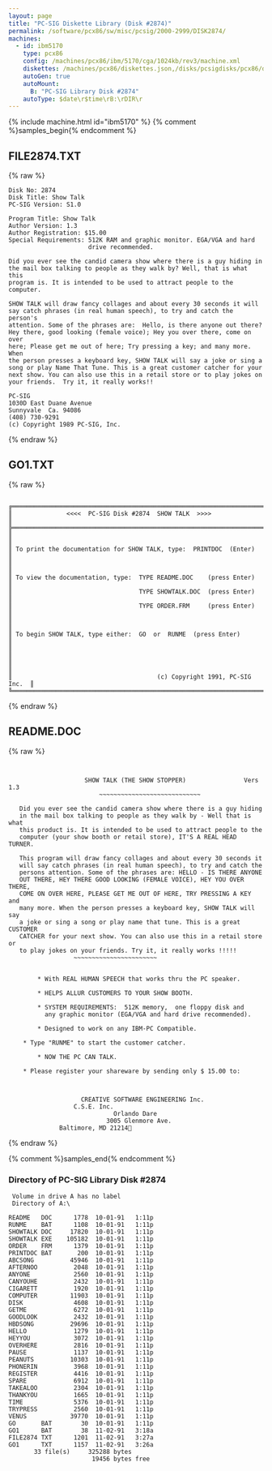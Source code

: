 ```yaml
---
layout: page
title: "PC-SIG Diskette Library (Disk #2874)"
permalink: /software/pcx86/sw/misc/pcsig/2000-2999/DISK2874/
machines:
  - id: ibm5170
    type: pcx86
    config: /machines/pcx86/ibm/5170/cga/1024kb/rev3/machine.xml
    diskettes: /machines/pcx86/diskettes.json,/disks/pcsigdisks/pcx86/diskettes.json
    autoGen: true
    autoMount:
      B: "PC-SIG Library Disk #2874"
    autoType: $date\r$time\rB:\rDIR\r
---
```


{% include machine.html id="ibm5170" %}
{% comment %}samples_begin{% endcomment %}

## FILE2874.TXT

{% raw %}
```
Disk No: 2874
Disk Title: Show Talk
PC-SIG Version: S1.0

Program Title: Show Talk
Author Version: 1.3
Author Registration: $15.00
Special Requirements: 512K RAM and graphic monitor. EGA/VGA and hard
                      drive recommended.

Did you ever see the candid camera show where there is a guy hiding in
the mail box talking to people as they walk by? Well, that is what this
program is. It is intended to be used to attract people to the computer.

SHOW TALK will draw fancy collages and about every 30 seconds it will
say catch phrases (in real human speech), to try and catch the person's
attention. Some of the phrases are:  Hello, is there anyone out there?
Hey there, good looking (female voice); Hey you over there, come on over
here; Please get me out of here; Try pressing a key; and many more. When
the person presses a keyboard key, SHOW TALK will say a joke or sing a
song or play Name That Tune. This is a great customer catcher for your
next show. You can also use this in a retail store or to play jokes on
your friends.  Try it, it really works!!

PC-SIG
1030D East Duane Avenue
Sunnyvale  Ca. 94086
(408) 730-9291
(c) Copyright 1989 PC-SIG, Inc.
```
{% endraw %}

## GO1.TXT

{% raw %}
```

╔═════════════════════════════════════════════════════════════════════════╗
║               <<<<  PC-SIG Disk #2874  SHOW TALK  >>>>                  ║
╠═════════════════════════════════════════════════════════════════════════╣
║                                                                         ║
║ To print the documentation for SHOW TALK, type:  PRINTDOC  (Enter)      ║
║                                                                         ║
║ To view the documentation, type:  TYPE README.DOC    (press Enter)      ║
║                                   TYPE SHOWTALK.DOC  (press Enter)      ║
║                                   TYPE ORDER.FRM     (press Enter)      ║
║                                                                         ║
║ To begin SHOW TALK, type either:  GO  or  RUNME  (press Enter)          ║
║                                                                         ║
║                                                                         ║
║                                        (c) Copyright 1991, PC-SIG Inc.  ║
╚═════════════════════════════════════════════════════════════════════════╝
```
{% endraw %}

## README.DOC

{% raw %}
```


                	 SHOW TALK (THE SHOW STOPPER)                Vers 1.3
                         ~~~~~~~~~~~~~~~~~~~~~~~~~~~~

   Did you ever see the candid camera show where there is a guy hiding
   in the mail box talking to people as they walk by - Well that is what
   this product is. It is intended to be used to attract people to the
   computer (your show booth or retail store), IT'S A REAL HEAD TURNER. 

   This program will draw fancy collages and about every 30 seconds it 
   will say catch phrases (in real human speech), to try and catch the
   persons attention. Some of the phrases are: HELLO - IS THERE ANYONE
   OUT THERE, HEY THERE GOOD LOOKING (FEMALE VOICE), HEY YOU OVER THERE,
   COME ON OVER HERE, PLEASE GET ME OUT OF HERE, TRY PRESSING A KEY and
   many more. When the person presses a keyboard key, SHOW TALK will say
   a joke or sing a song or play name that tune. This is a great CUSTOMER
   CATCHER for your next show. You can also use this in a retail store or
   to play jokes on your friends. Try it, it really works !!!!!
				  ~~~~~~~~~~~~~~~~~~~~~~~


        * With REAL HUMAN SPEECH that works thru the PC speaker.

        * HELPS ALLUR CUSTOMERS TO YOUR SHOW BOOTH.

        * SYSTEM REQUIREMENTS:  512K memory,  one floppy disk and
          any graphic monitor (EGA/VGA and hard drive recommended).

        * Designed to work on any IBM-PC Compatible.

	* Type "RUNME" to start the customer catcher.

        * NOW THE PC CAN TALK.

	* Please register your shareware by sending only $ 15.00 to:



                    CREATIVE SOFTWARE ENGINEERING Inc.
			      C.S.E. Inc.
                             Orlando Dare
                           3005 Glenmore Ave.
			  Baltimore, MD 21214
```
{% endraw %}

{% comment %}samples_end{% endcomment %}

### Directory of PC-SIG Library Disk #2874

     Volume in drive A has no label
     Directory of A:\

    README   DOC      1778  10-01-91   1:11p
    RUNME    BAT      1108  10-01-91   1:11p
    SHOWTALK DOC     17820  10-01-91   1:11p
    SHOWTALK EXE    105182  10-01-91   1:11p
    ORDER    FRM      1379  10-01-91   1:11p
    PRINTDOC BAT       200  10-01-91   1:11p
    ABCSONG          45946  10-01-91   1:11p
    AFTERNOO          2048  10-01-91   1:11p
    ANYONE            2560  10-01-91   1:11p
    CANYOUHE          2432  10-01-91   1:11p
    CIGARETT          1920  10-01-91   1:11p
    COMPUTER         11903  10-01-91   1:11p
    DISK              4608  10-01-91   1:11p
    GETME             6272  10-01-91   1:11p
    GOODLOOK          2432  10-01-91   1:11p
    HBDSONG          29696  10-01-91   1:11p
    HELLO             1279  10-01-91   1:11p
    HEYYOU            3072  10-01-91   1:11p
    OVERHERE          2816  10-01-91   1:11p
    PAUSE             1137  10-01-91   1:11p
    PEANUTS          10303  10-01-91   1:11p
    PHONERIN          3968  10-01-91   1:11p
    REGISTER          4416  10-01-91   1:11p
    SPARE             6912  10-01-91   1:11p
    TAKEALOO          2304  10-01-91   1:11p
    THANKYOU          1665  10-01-91   1:11p
    TIME              5376  10-01-91   1:11p
    TRYPRESS          2560  10-01-91   1:11p
    VENUS            39770  10-01-91   1:11p
    GO       BAT        30  10-01-91   1:11p
    GO1      BAT        38  11-02-91   3:18a
    FILE2874 TXT      1201  11-02-91   3:27a
    GO1      TXT      1157  11-02-91   3:26a
           33 file(s)     325288 bytes
                           19456 bytes free

